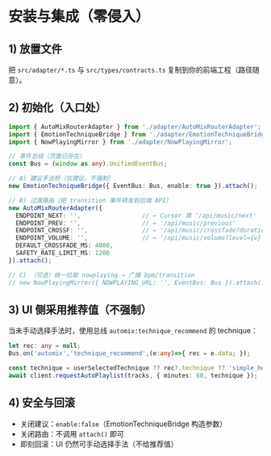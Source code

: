 # 安装与集成（零侵入）

## 1) 放置文件
把 `src/adapter/*.ts` 与 `src/types/contracts.ts` 复制到你的前端工程（路径随意）。

## 2) 初始化（入口处）
```ts
import { AutoMixRouterAdapter } from './adapter/AutoMixRouterAdapter';
import { EmotionTechniqueBridge } from './adapter/EmotionTechniqueBridge';
import { NowPlayingMirror } from './adapter/NowPlayingMirror';

// 事件总线（页面已存在）
const Bus = (window as any).UnifiedEventBus;

// A) 建议手法桥（仅建议，不强制）
new EmotionTechniqueBridge({ EventBus: Bus, enable: true }).attach();

// B) 过渡路由（把 transition 事件转发到后端 API）
new AutoMixRouterAdapter({
  ENDPOINT_NEXT: '',                 // ← Cursor 填 '/api/music/next'
  ENDPOINT_PREV: '',                 // ← '/api/music/previous'
  ENDPOINT_CROSSF: '',               // ← '/api/music/crossfade?duration={ms}'
  ENDPOINT_VOLUME: '',               // ← '/api/music/volume?level={v}'
  DEFAULT_CROSSFADE_MS: 4000,
  SAFETY_RATE_LIMIT_MS: 1200
}).attach();

// C) （可选）统一拉取 nowplaying → 广播 bpm/transition
// new NowPlayingMirror({ NOWPLAYING_URL: '', EventBus: Bus }).attach();
```

## 3) UI 侧采用推荐值（不强制）
当未手动选择手法时，使用总线 `automix:technique_recommend` 的 technique：
```ts
let rec: any = null;
Bus.on('automix','technique_recommend',(e:any)=>{ rec = e.data; });

const technique = userSelectedTechnique ?? rec?.technique ?? 'simple_head_tail';
await client.requestAutoPlaylist(tracks, { minutes: 60, technique });
```

## 4) 安全与回滚
- 关闭建议：`enable:false`（EmotionTechniqueBridge 构造参数）  
- 关闭路由：不调用 `attach()` 即可  
- 即刻回滚：UI 仍然可手动选择手法（不给推荐值）


